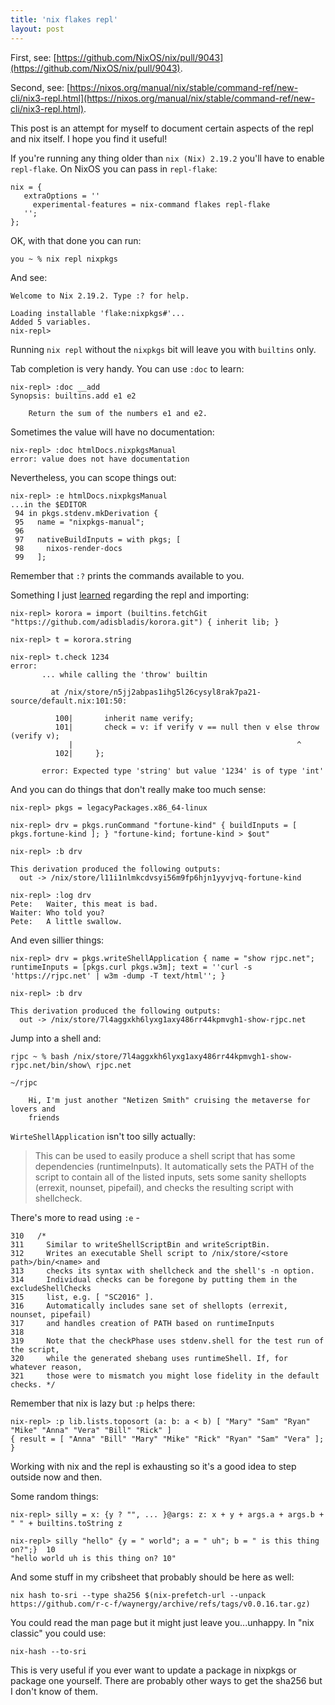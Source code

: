 ```yaml
---
title: 'nix flakes repl'
layout: post
---
```


First, see: [https://github.com/NixOS/nix/pull/9043](https://github.com/NixOS/nix/pull/9043).

Second, see: [https://nixos.org/manual/nix/stable/command-ref/new-cli/nix3-repl.html](https://nixos.org/manual/nix/stable/command-ref/new-cli/nix3-repl.html).

This post is an attempt for myself to document certain aspects of the repl and nix itself. I hope you find it useful!

If you're running any thing older than `nix (Nix) 2.19.2` you'll have to enable `repl-flake`. On NixOS you can pass in `repl-flake`:

    nix = {
       extraOptions = ''
         experimental-features = nix-command flakes repl-flake
       '';
    };

OK, with that done you can run:

    you ~ % nix repl nixpkgs

And see:

    Welcome to Nix 2.19.2. Type :? for help.

    Loading installable 'flake:nixpkgs#'...
    Added 5 variables.
    nix-repl>

Running `nix repl` without the `nixpkgs` bit will leave you with `builtins` only.

Tab completion is very handy. You can use `:doc` to learn:
    
    nix-repl> :doc __add 
    Synopsis: builtins.add e1 e2

        Return the sum of the numbers e1 and e2.

Sometimes the value will have no documentation:

    nix-repl> :doc htmlDocs.nixpkgsManual
    error: value does not have documentation

Nevertheless, you can scope things out:

    nix-repl> :e htmlDocs.nixpkgsManual
    ...in the $EDITOR
     94 in pkgs.stdenv.mkDerivation {
     95   name = "nixpkgs-manual";
     96
     97   nativeBuildInputs = with pkgs; [
     98     nixos-render-docs
     99   ];

Remember that `:?` prints the commands available to you.

Something I just [learned](https://discourse.nixos.org/t/korora-a-tiny-fast-type-system-for-nix-in-nix/36900/5) regarding the repl and importing:

    nix-repl> korora = import (builtins.fetchGit "https://github.com/adisbladis/korora.git") { inherit lib; }

    nix-repl> t = korora.string

    nix-repl> t.check 1234
    error:
           ... while calling the 'throw' builtin

             at /nix/store/n5jj2abpas1ihg5l26cysyl8rak7pa21-source/default.nix:101:50:

              100|       inherit name verify;
              101|       check = v: if verify v == null then v else throw (verify v);
                 |                                                  ^
              102|     };

           error: Expected type 'string' but value '1234' is of type 'int'

And you can do things that don't really make too much sense:

    nix-repl> pkgs = legacyPackages.x86_64-linux 

    nix-repl> drv = pkgs.runCommand "fortune-kind" { buildInputs = [ pkgs.fortune-kind ]; } "fortune-kind; fortune-kind > $out"

    nix-repl> :b drv

    This derivation produced the following outputs:
      out -> /nix/store/l11i1nlmkcdvsyi56m9fp6hjn1yyvjvq-fortune-kind

    nix-repl> :log drv
    Pete:   Waiter, this meat is bad.
    Waiter: Who told you?
    Pete:   A little swallow.

And even sillier things:

    nix-repl> drv = pkgs.writeShellApplication { name = "show rjpc.net";  runtimeInputs = [pkgs.curl pkgs.w3m]; text = ''curl -s 'https://rjpc.net' | w3m -dump -T text/html''; }

    nix-repl> :b drv

    This derivation produced the following outputs:
      out -> /nix/store/7l4aggxkh6lyxg1axy486rr44kpmvgh1-show-rjpc.net

Jump into a shell and:

    rjpc ~ % bash /nix/store/7l4aggxkh6lyxg1axy486rr44kpmvgh1-show-rjpc.net/bin/show\ rjpc.net

    ~/rjpc

        Hi, I'm just another "Netizen Smith" cruising the metaverse for lovers and
        friends

`WirteShellApplication` isn't too silly actually:

> This can be used to easily produce a shell script that has some dependencies (runtimeInputs). It automatically sets the PATH of the script to contain all of the listed inputs, sets some sanity shellopts (errexit, nounset, pipefail), and checks the resulting script with shellcheck.

There's more to read using `:e` -

    310   /*
    311     Similar to writeShellScriptBin and writeScriptBin.
    312     Writes an executable Shell script to /nix/store/<store path>/bin/<name> and
    313     checks its syntax with shellcheck and the shell's -n option.
    314     Individual checks can be foregone by putting them in the excludeShellChecks
    315     list, e.g. [ "SC2016" ].
    316     Automatically includes sane set of shellopts (errexit, nounset, pipefail)
    317     and handles creation of PATH based on runtimeInputs
    318
    319     Note that the checkPhase uses stdenv.shell for the test run of the script,
    320     while the generated shebang uses runtimeShell. If, for whatever reason,
    321     those were to mismatch you might lose fidelity in the default checks. */

Remember that nix is lazy but `:p` helps there:

    nix-repl> :p lib.lists.toposort (a: b: a < b) [ "Mary" "Sam" "Ryan" "Mike" "Anna" "Vera" "Bill" "Rick" ] 
    { result = [ "Anna" "Bill" "Mary" "Mike" "Rick" "Ryan" "Sam" "Vera" ]; }

Working with nix and the repl is exhausting so it's a good idea to step outside now and then.

Some random things:

    nix-repl> silly = x: {y ? "", ... }@args: z: x + y + args.a + args.b + " " + builtins.toString z

    nix-repl> silly "hello" {y = " world"; a = " uh"; b = " is this thing on?";}  10
    "hello world uh is this thing on? 10"

And some stuff in my cribsheet that probably should be here as well:

    nix hash to-sri --type sha256 $(nix-prefetch-url --unpack https://github.com/r-c-f/waynergy/archive/refs/tags/v0.0.16.tar.gz)

You could read the man page but it might just leave you...unhappy. In "nix classic" you could use:

    nix-hash --to-sri

This is very useful if you ever want to update a package in nixpkgs or package one yourself. There are probably other ways to get the sha256 but I don't know of them.
